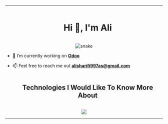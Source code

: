 ----------------------------------------------------------------------

<!--h1 without bottom border-->
<div id="user-content-toc">
  <ul align="center">
    <summary><h1 style="display: inline-block">Hi 👋, I'm Ali</h1></summary>
  </ul>
</div>


<!--- snake -->
<div align="center">
  <img src="https://github.com/ali997-code/ali997-code/blob/output/resources/img/github-contribution-grid-snake.svg"
    alt="snake" /></a>
</div>


<!--Intro start-->
- 🔭 I’m currently working on **[Odoo](https://www.odoo.com/)**

- 📫 Feel free to reach me out **alisharifi997as@gmail.com**
<!--Intro end-->


<!--h1 without bottom border-->
<div id="user-content-toc">
  <ul align="center">
    <summary><h2 style="display: inline-block">Technologies I Would Like To Know More About</h2></summary>
  </ul>
</div>

<!--tech stack icons-->
<p align="center">
  <a href="https://skillicons.dev">
    <img src="https://skillicons.dev/icons?i=c,bsd,django,docker,flask,git,linux,md,neovim,postgres,mongodb,py,redis,rust&perline=7" />
  </a>
</p>


----------------------------------------------------------------------
